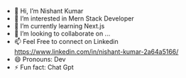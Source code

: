 - 👋 Hi, I’m Nishant Kumar
- 👀 I’m interested in Mern Stack Developer
- 🌱 I’m currently learning Next.js
- 💞️ I’m looking to collaborate on ...
- 📫 Feel Free to connect on Linkedin https://www.linkedin.com/in/nishant-kumar-2a64a5166/
- 😄 Pronouns: Dev
- ⚡ Fun fact: Chat Gpt

<!---
devbabu17/devbabu17 is a ✨ special ✨ repository because its `README.md` (this file) appears on your GitHub profile.
You can click the Preview link to take a look at your changes.
--->
